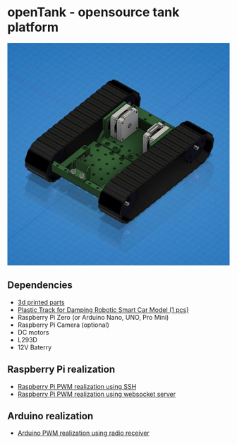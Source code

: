 # openTank - opensource tank platform

<img src="img/img_1.jpg">

## Dependencies
- [3d printed parts](https://a360.co/33G5BDA)
- [Plastic Track for Damping Robotic Smart Car Model (1 pcs)](https://www.aliexpress.com/item/32778979359.html?spm=a2g0s.9042311.0.0.27424c4dKxgcJo)
- Raspberry Pi Zero (or Arduino Nano, UNO, Pro Mini)
- Raspberry Pi Camera (optional)
- DC motors
- L293D
- 12V Baterry

## Raspberry Pi realization
* [Raspberry Pi PWM realization using SSH](/opentank/demotank_ssh.py)
* [Raspberry Pi PWM realization using websocket server](/opentank/ws_server.py)

## Arduino realization
* [Arduino PWM realization using radio receiver](/openTankArduino/README.MD)
